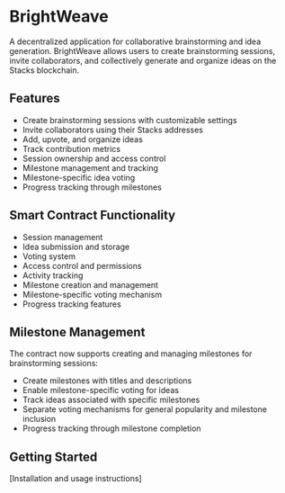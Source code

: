 # BrightWeave

A decentralized application for collaborative brainstorming and idea generation. BrightWeave allows users to create brainstorming sessions, invite collaborators, and collectively generate and organize ideas on the Stacks blockchain.

## Features
- Create brainstorming sessions with customizable settings
- Invite collaborators using their Stacks addresses
- Add, upvote, and organize ideas
- Track contribution metrics
- Session ownership and access control
- Milestone management and tracking
- Milestone-specific idea voting
- Progress tracking through milestones

## Smart Contract Functionality
- Session management
- Idea submission and storage
- Voting system
- Access control and permissions
- Activity tracking
- Milestone creation and management
- Milestone-specific voting mechanism
- Progress tracking features

## Milestone Management
The contract now supports creating and managing milestones for brainstorming sessions:
- Create milestones with titles and descriptions
- Enable milestone-specific voting for ideas
- Track ideas associated with specific milestones
- Separate voting mechanisms for general popularity and milestone inclusion
- Progress tracking through milestone completion

## Getting Started
[Installation and usage instructions]
